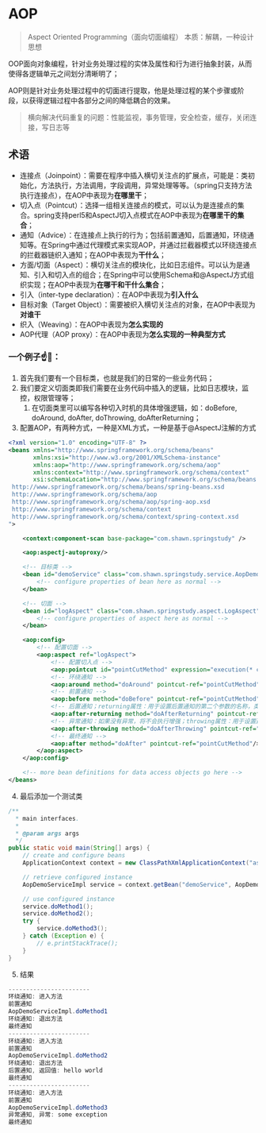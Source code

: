 # AOP

> Aspect Oriented Programming（面向切面编程） 本质：解耦，一种设计思想

OOP面向对象编程，针对业务处理过程的实体及属性和行为进行抽象封装，从而使得各逻辑单元之间划分清晰明了；

AOP则是针对业务处理过程中的切面进行提取，他是处理过程的某个步骤或阶段，以获得逻辑过程中各部分之间的降低耦合的效果。

> 横向解决代码重复的问题：性能监视，事务管理，安全检查，缓存，关闭连接，写日志等

## 术语

- 连接点（Joinpoint）：需要在程序中插入横切关注点的扩展点，可能是：类初始化，方法执行，方法调用，字段调用，异常处理等等。（spring只支持方法执行连接点），在AOP中表现为**在哪里干**；
- 切入点（Pointcut）：选择一组相关连接点的模式，可以认为是连接点的集合。spring支持perl5和AspectJ切入点模式在AOP中表现为**在哪里干的集合**；
- 通知（Advice）：在连接点上执行的行为；包括前置通知，后置通知，环绕通知等。在Spring中通过代理模式来实现AOP，并通过拦截器模式以环绕连接点的拦截器链织入通知；在AOP中表现为**干什么**；
- 方面/切面（Aspect）：横切关注点的模块化，比如日志组件。可以认为是通知、引入和切入点的组合；在Spring中可以使用Schema和@AspectJ方式组织实现；在AOP中表现为**在哪干和干什么集合**；
- 引入（inter-type declaration）：在AOP中表现为**引入什么**
- 目标对象（Target Object）：需要被织入横切关注点的对象，在AOP中表现为**对谁干**
- 织入（Weaving）：在AOP中表现为**怎么实现的**
- AOP代理（AOP proxy）：在AOP中表现为**怎么实现的一种典型方式**



### 一个例子☝️🌰：

1. 首先我们要有一个目标类，也就是我们的日常的一些业务代码；
2. 我们要定义切面类即我们需要在业务代码中插入的逻辑，比如日志模块，监控，权限管理等；
   1. 在切面类里可以编写各种切入时机的具体增强逻辑，如：doBefore, doAround, doAfter, doThrowing, doAfterReturning；
3. 配置AOP，有两种方式，一种是XML方式，一种是基于@AspectJ注解的方式

```xml
<?xml version="1.0" encoding="UTF-8" ?>
<beans xmlns="http://www.springframework.org/schema/beans"
       xmlns:xsi="http://www.w3.org/2001/XMLSchema-instance"
       xmlns:aop="http://www.springframework.org/schema/aop"
       xmlns:context="http://www.springframework.org/schema/context"
       xsi:schemaLocation="http://www.springframework.org/schema/beans
 http://www.springframework.org/schema/beans/spring-beans.xsd
 http://www.springframework.org/schema/aop
 http://www.springframework.org/schema/aop/spring-aop.xsd
 http://www.springframework.org/schema/context
 http://www.springframework.org/schema/context/spring-context.xsd
">

    <context:component-scan base-package="com.shawn.springstudy" />

    <aop:aspectj-autoproxy/>

    <!-- 目标类 -->
    <bean id="demoService" class="com.shawn.springstudy.service.AopDemoServiceImpl">
        <!-- configure properties of bean here as normal -->
    </bean>

    <!-- 切面 -->
    <bean id="logAspect" class="com.shawn.springstudy.aspect.LogAspect">
        <!-- configure properties of aspect here as normal -->
    </bean>

    <aop:config>
        <!-- 配置切面 -->
        <aop:aspect ref="logAspect">
            <!-- 配置切入点 -->
            <aop:pointcut id="pointCutMethod" expression="execution(* com.shawn.springstudy.service.*.*(..))"/>
            <!-- 环绕通知 -->
            <aop:around method="doAround" pointcut-ref="pointCutMethod"/>
            <!-- 前置通知 -->
            <aop:before method="doBefore" pointcut-ref="pointCutMethod"/>
            <!-- 后置通知；returning属性：用于设置后置通知的第二个参数的名称，类型是Object -->
            <aop:after-returning method="doAfterReturning" pointcut-ref="pointCutMethod" returning="result"/>
            <!-- 异常通知：如果没有异常，将不会执行增强；throwing属性：用于设置通知第二个参数的的名称、类型-->
            <aop:after-throwing method="doAfterThrowing" pointcut-ref="pointCutMethod" throwing="e"/>
            <!-- 最终通知 -->
            <aop:after method="doAfter" pointcut-ref="pointCutMethod"/>
        </aop:aspect>
    </aop:config>

    <!-- more bean definitions for data access objects go here -->
</beans>
```

4. 最后添加一个测试类

```java
/**
  * main interfaces.
  *
  * @param args args
  */
public static void main(String[] args) {
    // create and configure beans
    ApplicationContext context = new ClassPathXmlApplicationContext("aspects.xml");

    // retrieve configured instance
    AopDemoServiceImpl service = context.getBean("demoService", AopDemoServiceImpl.class);

    // use configured instance
    service.doMethod1();
    service.doMethod2();
    try {
        service.doMethod3();
    } catch (Exception e) {
        // e.printStackTrace();
    }
}
```

5. 结果

```java
-----------------------
环绕通知: 进入方法
前置通知
AopDemoServiceImpl.doMethod1
环绕通知: 退出方法
最终通知
-----------------------
环绕通知: 进入方法
前置通知
AopDemoServiceImpl.doMethod2
环绕通知: 退出方法
后置通知, 返回值: hello world
最终通知
-----------------------
环绕通知: 进入方法
前置通知
AopDemoServiceImpl.doMethod3
异常通知, 异常: some exception
最终通知
```

